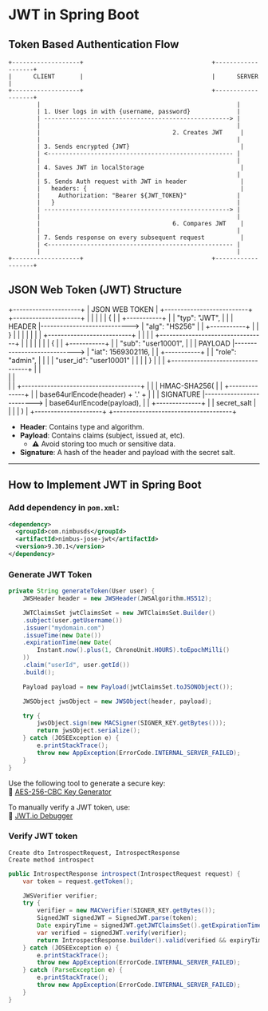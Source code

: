 # JWT in Spring Boot

## Token Based Authentication Flow

```
+-------------------+                                    +-------------------+
|      CLIENT       |                                    |      SERVER       |
+-------------------+                                    +-------------------+
        |                                                       |
        | 1. User logs in with {username, password}             |
        | ----------------------------------------------------> |
        |                                                       |
        |                                     2. Creates JWT     |
        |                                                       |
        | 3. Sends encrypted {JWT}                               |
        | <---------------------------------------------------- |
        |                                                       |
        | 4. Saves JWT in localStorage                           |
        |                                                       |
        | 5. Sends Auth request with JWT in header               |
        |   headers: {                                           |
        |     Authorization: "Bearer ${JWT_TOKEN}"              |
        |   }                                                   |
        | ----------------------------------------------------> |
        |                                                       |
        |                                     6. Compares JWT    |
        |                                                       |
        | 7. Sends response on every subsequent request          |
        | <---------------------------------------------------- |
        |                                                       |
+-------------------+                                    +-------------------+
```

## JSON Web Token (JWT) Structure
+---------------------+
|   JSON WEB TOKEN    |                       +--------------------------+
+---------------------+                       |                          |
|                     |                       |     {                    |
|  +-----------+      |                       |         "typ": "JWT",    |
|  |  HEADER   |----------------------------> |         "alg": "HS256"   |
|  +-----------+      |                       |     }                    |
|                     |                       |                          |
|                     |                       +--------------------------+
|                     |
|                     |                       +---------------------------------+
|                     |                       |                                 |
|                     |                       |     {                           |
|  +-----------+      |                       |       "sub": "user10001",       |
|  |  PAYLOAD  |----------------------------> |       "iat": 1569302116,        |
|  +-----------+      |                       |       "role": "admin",          |
|                     |                       |       "user_id": "user10001"    |
|                     |                       |     }                           |
|                     |                       +---------------------------------+
|                     |          
|                     |     
|                     |                       +-------------------------------------+
|                     |                       |   HMAC-SHA256(                      |
|  +--------------+   |                       |     base64urlEncode(header) + '.' + |
|  |  SIGNATURE   |-------------------------> |     base64urlEncode(payload),       |
|  +--------------+   |                       |     secret_salt                     |
|                     |                       |   )                                 |
+---------------------+                       +-------------------------------------+

- **Header**: Contains type and algorithm.
- **Payload**: Contains claims (subject, issued at, etc).
  - ⚠ Avoid storing too much or sensitive data.
- **Signature**: A hash of the header and payload with the secret salt.

---

## How to Implement JWT in Spring Boot

### Add dependency in `pom.xml`:
```xml
<dependency>
  <groupId>com.nimbusds</groupId>
  <artifactId>nimbus-jose-jwt</artifactId>
  <version>9.30.1</version>
</dependency>
```

### Generate JWT Token
```java
private String generateToken(User user) {
    JWSHeader header = new JWSHeader(JWSAlgorithm.HS512);

    JWTClaimsSet jwtClaimsSet = new JWTClaimsSet.Builder()
    .subject(user.getUsername())
    .issuer("mydomain.com")
    .issueTime(new Date())
    .expirationTime(new Date(
        Instant.now().plus(1, ChronoUnit.HOURS).toEpochMilli()
    ))
    .claim("userId", user.getId())
    .build();

    Payload payload = new Payload(jwtClaimsSet.toJSONObject());

    JWSObject jwsObject = new JWSObject(header, payload);

    try {
        jwsObject.sign(new MACSigner(SIGNER_KEY.getBytes()));
        return jwsObject.serialize();
    } catch (JOSEException e) {
        e.printStackTrace();
        throw new AppException(ErrorCode.INTERNAL_SERVER_FAILED);
    }
}
```
Use the following tool to generate a secure key:  
🔗 [AES-256-CBC Key Generator](https://generate-random.org/encryption-key-generator?count=1&bytes=32&cipher=aes-256-cbc)

To manually verify a JWT token, use:  
🔗 [JWT.io Debugger](https://jwt.io/)

### Verify JWT token
```
Create dto IntrospectRequest, IntrospectResponse
Create method introspect
```
```java
public IntrospectResponse introspect(IntrospectRequest request) {
    var token = request.getToken();

    JWSVerifier verifier;
    try {
        verifier = new MACVerifier(SIGNER_KEY.getBytes());
        SignedJWT signedJWT = SignedJWT.parse(token);
        Date expiryTime = signedJWT.getJWTClaimsSet().getExpirationTime();
        var verified = signedJWT.verify(verifier);
        return IntrospectResponse.builder().valid(verified && expiryTime.after(new Date())).build();
    } catch (JOSEException e) {
        e.printStackTrace();
        throw new AppException(ErrorCode.INTERNAL_SERVER_FAILED);
    } catch (ParseException e) {
        e.printStackTrace();
        throw new AppException(ErrorCode.INTERNAL_SERVER_FAILED);
    }
}
```